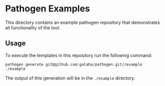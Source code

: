 # Pathogen Examples
This directory contains an example pathogen repository that demonstrates all functionality of the tool.

## Usage
To execute the templates in this repository run the following command:

    pathogen generate git@github.com:galaho/pathogen.git//example ./example

The output of this generation will be in the `./example` directory.

